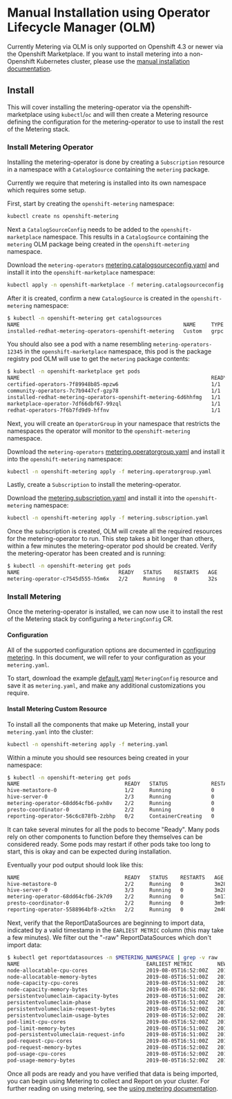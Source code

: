 # Manual Installation using Operator Lifecycle Manager (OLM)

Currently Metering via OLM is only supported on Openshift 4.3 or newer via the Openshift Marketplace.
If you want to install metering into a non-Openshift Kubernetes cluster, please use the [manual installation documentation][manual-install].

## Install

This will cover installing the metering-operator via the openshift-marketplace using `kubectl`/`oc` and will then create a Metering resource defining the configuration for the metering-operator to use to install the rest of the Metering stack.

### Install Metering Operator

Installing the metering-operator is done by creating a `Subscription` resource in a namespace with a `CatalogSource` containing the `metering` package.

Currently we require that metering is installed into its own namespace which requires some setup.

First, start by creating the `openshift-metering` namespace:

```bash
kubectl create ns openshift-metering
```

Next a `CatalogSourceConfig` needs to be added to the `openshift-marketplace` namespace.
This results in a `CatalogSource` containing the `metering` OLM package being created in the `openshift-metering` namespace.

Download the `metering-operators` [metering.catalogsourceconfig.yaml][metering-catalogsourceconfig] and install it into the `openshift-marketplace` namespace:

```bash
kubectl apply -n openshift-marketplace -f metering.catalogsourceconfig.yaml
```

After it is created, confirm a new `CatalogSource` is created in the `openshift-metering` namespace:

```bash
$ kubectl -n openshift-metering get catalogsources
NAME                                                     NAME     TYPE   PUBLISHER   AGE
installed-redhat-metering-operators-openshift-metering   Custom   grpc   Custom      2m56s
```

You should also see a pod with a name resembling `metering-operators-12345` in the `openshift-marketplace` namespace, this pod is the package registry pod OLM will use to get the `metering` package contents:

```bash
$ kubectl -n openshift-marketplace get pods
NAME                                                              READY   STATUS    RESTARTS   AGE
certified-operators-7f89948b85-mpzw6                              1/1     Running   0          3h36m
community-operators-7c7b9447cf-gzp78                              1/1     Running   0          3h36m
installed-redhat-metering-operators-openshift-metering-6d6hhfmg   1/1     Running   0          3m34s
marketplace-operator-7df66dbf67-99zql                             1/1     Running   2          3h38m
redhat-operators-7f6b7fd9d9-hffnv                                 1/1     Running   0          3h36m
```

Next, you will create an `OperatorGroup` in your namespace that restricts the namespaces the operator will monitor to the `openshift-metering` namespace.

Download the `metering-operators` [metering.operatorgroup.yaml][metering-operatorgroup] and install it into the `openshift-metering` namespace:

```bash
kubectl -n openshift-metering apply -f metering.operatorgroup.yaml
```

Lastly, create a `Subscription` to install the metering-operator.

Download the [metering.subscription.yaml][metering-subscription] and install it into the `openshift-metering` namespace:

```bash
kubectl -n openshift-metering apply -f metering.subscription.yaml
```

Once the subscription is created, OLM will create all the required resources for the metering-operator to run.
This step takes a bit longer than others, within a few minutes the metering-operator pod should be created.
Verify the metering-operator has been created and is running:

```bash
$ kubectl -n openshift-metering get pods
NAME                                READY   STATUS    RESTARTS   AGE
metering-operator-c7545d555-h5m6x   2/2     Running   0          32s
```

### Install Metering

Once the metering-operator is installed, we can now use it to install the rest of the Metering stack by configuring a `MeteringConfig` CR.

#### Configuration

All of the supported configuration options are documented in [configuring metering][configuring-metering].
In this document, we will refer to your configuration as your `metering.yaml`.

To start, download the example [default.yaml][default-config] `MeteringConfig` resource and save it as `metering.yaml`, and make any additional customizations you require.

#### Install Metering Custom Resource

To install all the components that make up Metering, install your `metering.yaml` into the cluster:

```bash
kubectl -n openshift-metering apply -f metering.yaml
```

Within a minute you should see resources being created in your namespace:

```bash
$ kubectl -n openshift-metering get pods
NAME                                  READY   STATUS              RESTARTS   AGE
hive-metastore-0                      1/2     Running             0          52s
hive-server-0                         2/3     Running             0          52s
metering-operator-68dd64cfb6-pxh8v    2/2     Running             0          2m49s
presto-coordinator-0                  2/2     Running             0          31s
reporting-operator-56c6c878fb-2zbhp   0/2     ContainerCreating   0          4s
```

It can take several minutes for all the pods to become "Ready".
Many pods rely on other components to function before they themselves can be considered ready.
Some pods may restart if other pods take too long to start, this is okay and can be expected during installation.

Eventually your pod output should look like this:

```bash
NAME                                  READY   STATUS    RESTARTS   AGE
hive-metastore-0                      2/2     Running   0          3m28s
hive-server-0                         3/3     Running   0          3m28s
metering-operator-68dd64cfb6-2k7d9    2/2     Running   0          5m17s
presto-coordinator-0                  2/2     Running   0          3m9s
reporting-operator-5588964bf8-x2tkn   2/2     Running   0          2m40s
```

Next, verify that the ReportDataSources are beginning to import data, indicated by a valid timestamp in the `EARLIEST METRIC` column (this may take a few minutes).
We filter out the "-raw" ReportDataSources which don't import data:

```bash
$ kubectl get reportdatasources -n $METERING_NAMESPACE | grep -v raw
NAME                                         EARLIEST METRIC        NEWEST METRIC          IMPORT START           IMPORT END             LAST IMPORT TIME       AGE
node-allocatable-cpu-cores                   2019-08-05T16:52:00Z   2019-08-05T18:52:00Z   2019-08-05T16:52:00Z   2019-08-05T18:52:00Z   2019-08-05T18:54:45Z   9m50s
node-allocatable-memory-bytes                2019-08-05T16:51:00Z   2019-08-05T18:51:00Z   2019-08-05T16:51:00Z   2019-08-05T18:51:00Z   2019-08-05T18:54:45Z   9m50s
node-capacity-cpu-cores                      2019-08-05T16:51:00Z   2019-08-05T18:29:00Z   2019-08-05T16:51:00Z   2019-08-05T18:29:00Z   2019-08-05T18:54:39Z   9m50s
node-capacity-memory-bytes                   2019-08-05T16:52:00Z   2019-08-05T18:41:00Z   2019-08-05T16:52:00Z   2019-08-05T18:41:00Z   2019-08-05T18:54:44Z   9m50s
persistentvolumeclaim-capacity-bytes         2019-08-05T16:51:00Z   2019-08-05T18:29:00Z   2019-08-05T16:51:00Z   2019-08-05T18:29:00Z   2019-08-05T18:54:43Z   9m50s
persistentvolumeclaim-phase                  2019-08-05T16:51:00Z   2019-08-05T18:29:00Z   2019-08-05T16:51:00Z   2019-08-05T18:29:00Z   2019-08-05T18:54:28Z   9m50s
persistentvolumeclaim-request-bytes          2019-08-05T16:52:00Z   2019-08-05T18:30:00Z   2019-08-05T16:52:00Z   2019-08-05T18:30:00Z   2019-08-05T18:54:34Z   9m50s
persistentvolumeclaim-usage-bytes            2019-08-05T16:52:00Z   2019-08-05T18:30:00Z   2019-08-05T16:52:00Z   2019-08-05T18:30:00Z   2019-08-05T18:54:36Z   9m49s
pod-limit-cpu-cores                          2019-08-05T16:52:00Z   2019-08-05T18:30:00Z   2019-08-05T16:52:00Z   2019-08-05T18:30:00Z   2019-08-05T18:54:26Z   9m49s
pod-limit-memory-bytes                       2019-08-05T16:51:00Z   2019-08-05T18:40:00Z   2019-08-05T16:51:00Z   2019-08-05T18:40:00Z   2019-08-05T18:54:30Z   9m49s
pod-persistentvolumeclaim-request-info       2019-08-05T16:51:00Z   2019-08-05T18:40:00Z   2019-08-05T16:51:00Z   2019-08-05T18:40:00Z   2019-08-05T18:54:37Z   9m49s
pod-request-cpu-cores                        2019-08-05T16:51:00Z   2019-08-05T18:18:00Z   2019-08-05T16:51:00Z   2019-08-05T18:18:00Z   2019-08-05T18:54:24Z   9m49s
pod-request-memory-bytes                     2019-08-05T16:52:00Z   2019-08-05T18:08:00Z   2019-08-05T16:52:00Z   2019-08-05T18:08:00Z   2019-08-05T18:54:32Z   9m49s
pod-usage-cpu-cores                          2019-08-05T16:52:00Z   2019-08-05T17:57:00Z   2019-08-05T16:52:00Z   2019-08-05T17:57:00Z   2019-08-05T18:54:10Z   9m49s
pod-usage-memory-bytes                       2019-08-05T16:52:00Z   2019-08-05T18:08:00Z   2019-08-05T16:52:00Z   2019-08-05T18:08:00Z   2019-08-05T18:54:20Z   9m49s
```

Once all pods are ready and you have verified that data is being imported, you can begin using Metering to collect and Report on your cluster.
For further reading on using metering, see the [using metering documentation][using-metering].

[manual-install]: manual-install.md
[metering-catalogsourceconfig]: ../manifests/deploy/openshift/olm/metering.catalogsourceconfig.yaml
[metering-operatorgroup]: ../manifests/deploy/openshift/olm/metering.operatorgroup.yaml
[metering-subscription]: ../manifests/deploy/openshift/olm/metering.subscription.yaml
[configuring-metering]: metering-config.md
[default-config]: ../manifests/metering-config/default.yaml
[using-metering]: using-metering.md
